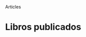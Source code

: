 
<html lang="es">
<head>
  <meta charset="UTF-8">
  <meta name="viewport" content="width=device-width, initial-scale=1">
 <a>Articles</a> 
<h1> Libros publicados</h1>

  <link rel="stylesheet" href="style.css">
